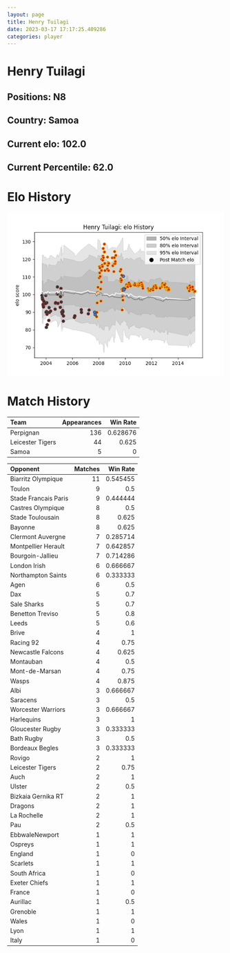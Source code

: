```yaml
---  
layout: page  
title: Henry Tuilagi  
date: 2023-03-17 17:17:25.409286  
categories: player  
---
```

# Henry Tuilagi

## Positions: N8

## Country: Samoa

## Current elo: 102.0

## Current Percentile: 62.0

# Elo History


![elo history](history_HenryTuilagi.png)
# Match History


| Team             |   Appearances |   Win Rate |
|:-----------------|--------------:|-----------:|
| Perpignan        |           136 |   0.628676 |
| Leicester Tigers |            44 |   0.625    |
| Samoa            |             5 |   0        |

| Opponent             |   Matches |   Win Rate |
|:---------------------|----------:|-----------:|
| Biarritz Olympique   |        11 |   0.545455 |
| Toulon               |         9 |   0.5      |
| Stade Francais Paris |         9 |   0.444444 |
| Castres Olympique    |         8 |   0.5      |
| Stade Toulousain     |         8 |   0.625    |
| Bayonne              |         8 |   0.625    |
| Clermont Auvergne    |         7 |   0.285714 |
| Montpellier Herault  |         7 |   0.642857 |
| Bourgoin-Jallieu     |         7 |   0.714286 |
| London Irish         |         6 |   0.666667 |
| Northampton Saints   |         6 |   0.333333 |
| Agen                 |         6 |   0.5      |
| Dax                  |         5 |   0.7      |
| Sale Sharks          |         5 |   0.7      |
| Benetton Treviso     |         5 |   0.8      |
| Leeds                |         5 |   0.6      |
| Brive                |         4 |   1        |
| Racing 92            |         4 |   0.75     |
| Newcastle Falcons    |         4 |   0.625    |
| Montauban            |         4 |   0.5      |
| Mont-de-Marsan       |         4 |   0.75     |
| Wasps                |         4 |   0.875    |
| Albi                 |         3 |   0.666667 |
| Saracens             |         3 |   0.5      |
| Worcester Warriors   |         3 |   0.666667 |
| Harlequins           |         3 |   1        |
| Gloucester Rugby     |         3 |   0.333333 |
| Bath Rugby           |         3 |   0.5      |
| Bordeaux Begles      |         3 |   0.333333 |
| Rovigo               |         2 |   1        |
| Leicester Tigers     |         2 |   0.75     |
| Auch                 |         2 |   1        |
| Ulster               |         2 |   0.5      |
| Bizkaia Gernika RT   |         2 |   1        |
| Dragons              |         2 |   1        |
| La Rochelle          |         2 |   1        |
| Pau                  |         2 |   0.5      |
| EbbwaleNewport       |         1 |   1        |
| Ospreys              |         1 |   1        |
| England              |         1 |   0        |
| Scarlets             |         1 |   1        |
| South Africa         |         1 |   0        |
| Exeter Chiefs        |         1 |   1        |
| France               |         1 |   0        |
| Aurillac             |         1 |   0.5      |
| Grenoble             |         1 |   1        |
| Wales                |         1 |   0        |
| Lyon                 |         1 |   1        |
| Italy                |         1 |   0        |